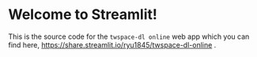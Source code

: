 # Welcome to Streamlit!

This is the source code for the `twspace-dl online` web app which you can find here, https://share.streamlit.io/ryu1845/twspace-dl-online .
